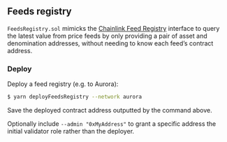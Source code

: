 ## Feeds registry

`FeedsRegistry.sol` mimicks the [Chainlink Feed Registry](https://blog.chain.link/introducing-the-chainlink-feed-registry/) interface to query the latest value from price feeds by only providing a pair of asset and denomination addresses, without needing to know each feed’s contract address.

### Deploy

Deploy a feed registry (e.g. to Aurora):

```bash
$ yarn deployFeedsRegistry --network aurora
```

Save the deployed contract address outputted by the command above.

Optionally include `--admin "0xMyAddress"` to grant a specific address the initial validator role rather than the deployer.
